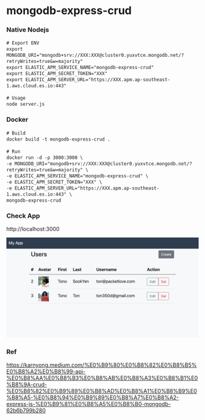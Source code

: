 # mongodb-express-crud

### Native Nodejs
```
# Export ENV
export MONGODB_URI="mongodb+srv://XXX:XXX@cluster0.yuxvtce.mongodb.net/?retryWrites=true&w=majority"
export ELASTIC_APM_SERVICE_NAME="mongodb-express-crud" 
export ELASTIC_APM_SECRET_TOKEN="XXX" 
export ELASTIC_APM_SERVER_URL="https://XXX.apm.ap-southeast-1.aws.cloud.es.io:443" 

# Usage
node server.js
```

### Docker
```
# Build
docker build -t mongodb-express-crud .

# Run
docker run -d -p 3000:3000 \
-e MONGODB_URI="mongodb+srv://XXX:XXX@cluster0.yuxvtce.mongodb.net/?retryWrites=true&w=majority" \
-e ELASTIC_APM_SERVICE_NAME="mongodb-express-crud" \
-e ELASTIC_APM_SECRET_TOKEN="XXX" \
-e ELASTIC_APM_SERVER_URL="https://XXX.apm.ap-southeast-1.aws.cloud.es.io:443" \
mongodb-express-crud

```

### Check App
http://localhost:3000

![mongodb-express-crud](images/mongodb-express-crud.png)

### Ref
https://karnyong.medium.com/%E0%B9%80%E0%B8%82%E0%B8%B5%E0%B8%A2%E0%B8%99-api-%E0%B8%AA%E0%B8%B3%E0%B8%AB%E0%B8%A3%E0%B8%B1%E0%B8%9A-crud-%E0%B8%82%E0%B9%89%E0%B8%AD%E0%B8%A1%E0%B8%B9%E0%B8%A5-%E0%B8%94%E0%B9%89%E0%B8%A7%E0%B8%A2-express-js-%E0%B9%81%E0%B8%A5%E0%B8%B0-mongodb-62b6b799b280